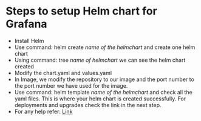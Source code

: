 # Steps to setup Helm chart for Grafana

- Install Helm
- Use command: helm create *name of the helmchart* and create one helm chart
- Using command: tree *name of helmchart* we can see the helm chart created
- Modify the chart.yaml and values.yaml 
- In Image, we modify the repository to our image and the port number to the port number we have used for the image.
- Use command: helm template *name of the helmchart* and check all the yaml files. This is where your helm chart is created successfully. For deployments and upgrades check the link in the next step.
- For any help refer: [Link](https://jhooq.com/building-first-helm-chart-with-spring-boot/)

